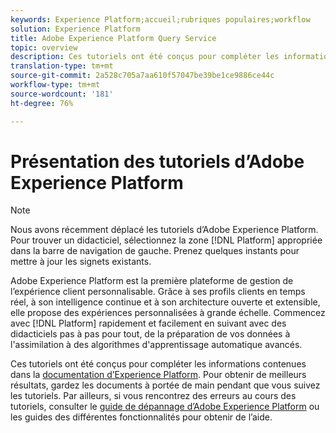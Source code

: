 ```yaml
---
keywords: Experience Platform;accueil;rubriques populaires;workflow
solution: Experience Platform
title: Adobe Experience Platform Query Service
topic: overview
description: Ces tutoriels ont été conçus pour compléter les informations contenues dans la documentation d’Experience Platform. Pour obtenir de meilleurs résultats, gardez les documents à portée de main pendant que vous suivez les tutoriels.
translation-type: tm+mt
source-git-commit: 2a528c705a7aa610f57047be39be1ce9886ce44c
workflow-type: tm+mt
source-wordcount: '181'
ht-degree: 76%

---
```



# Présentation des tutoriels d’Adobe Experience Platform

>[!NOTE]
>
>Nous avons récemment déplacé les tutoriels d’Adobe Experience Platform. Pour trouver un didacticiel, sélectionnez la zone [!DNL Platform] appropriée dans la barre de navigation de gauche. Prenez quelques instants pour mettre à jour les signets existants.

Adobe Experience Platform est la première plateforme de gestion de l’expérience client personnalisable. Grâce à ses profils clients en temps réel, à son intelligence continue et à son architecture ouverte et extensible, elle propose des expériences personnalisées à grande échelle. Commencez avec [!DNL Platform] rapidement et facilement en suivant avec des didacticiels pas à pas pour tout, de la préparation de vos données à l&#39;assimilation à des algorithmes d&#39;apprentissage automatique avancés.

Ces tutoriels ont été conçus pour compléter les informations contenues dans la [documentation d’Experience Platform](../landing/documentation/overview.md). Pour obtenir de meilleurs résultats, gardez les documents à portée de main pendant que vous suivez les tutoriels. Par ailleurs, si vous rencontrez des erreurs au cours des tutoriels, consulter le [guide de dépannage d’Adobe Experience Platform](../landing/troubleshooting.md) ou les guides des différentes fonctionnalités pour obtenir de l’aide.